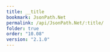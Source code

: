 ```yaml
---
title: __title
bookmark: JsonPath.Net
permalink: /api/JsonPath.Net/:title/
folder: true
order: "10.08"
version: "2.1.0"
---
```


